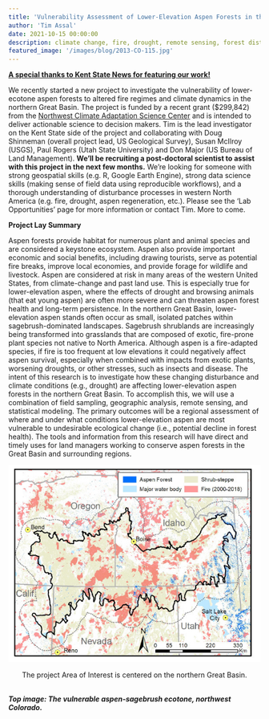 ```yaml
---
title: 'Vulnerability Assessment of Lower-Elevation Aspen Forests in the Great Basin'
author: 'Tim Assal'
date: 2021-10-15 00:00:00
description: climate change, fire, drought, remote sensing, forest disturbance   
featured_image: '/images/blog/2013-CO-115.jpg'
---
```


[**A special thanks to Kent State News for featuring our work!**](https://www.kent.edu/cas/news/geography-researchers-contribute-actionable-science-decision-makers)

We recently started a new project to investigate the vulnerability of lower-ecotone aspen forests to altered fire regimes and climate dynamics in the northern Great Basin. The project is funded by a recent grant ($299,842) from the [Northwest Climate Adaptation Science Center](https://nwcasc.uw.edu/) and is intended to deliver actionable science to decision makers. Tim is the lead investigator on the Kent State side of the project and collaborating with Doug Shinneman (overall project lead, US Geological Survey), Susan McIlroy (USGS), Paul Rogers (Utah State University) and Don Major (US Bureau of Land Management). **We’ll be recruiting a post-doctoral scientist to assist with this project in the next few months.** We’re looking for someone with strong geospatial skills (e.g. R, Google Earth Engine), strong data science skills (making sense of field data using reproducible workflows), and a thorough understanding of disturbance processes in western North America (e.g. fire, drought, aspen regeneration, etc.). Please see the ‘Lab Opportunities’ page for more information or contact Tim. More to come. 

**Project Lay Summary** 

Aspen forests provide habitat for numerous plant and animal species and are considered a keystone ecosystem. Aspen also provide important economic and social benefits, including drawing tourists, serve as potential fire breaks, improve local economies, and provide forage for wildlife and livestock. Aspen are considered at risk in many areas of the western United States, from climate-change and past land use. This is especially true for lower-elevation aspen, where the effects of drought and browsing animals (that eat young aspen) are often more severe and can threaten aspen forest health and long-term persistence. In the northern Great Basin, lower-elevation aspen stands often occur as small, isolated patches within sagebrush-dominated landscapes. Sagebrush shrublands are increasingly being transformed into grasslands that are composed of exotic, fire-prone plant species not native to North America. Although aspen is a fire-adapted species, if fire is too frequent at low elevations it could negatively affect aspen survival, especially when combined with impacts from exotic plants, worsening droughts, or other stresses, such as insects and disease. The intent of this research is to investigate how these
changing disturbance and climate conditions (e.g., drought) are affecting lower-elevation aspen
forests in the northern Great Basin. To accomplish this, we will use a combination of field
sampling, geographic analysis, remote sensing, and statistical modeling. The primary outcomes
will be a regional assessment of where and under what conditions lower-elevation aspen are most
vulnerable to undesirable ecological change (i.e., potential decline in forest health). The tools
and information from this research will have direct and timely uses for land managers working to
conserve aspen forests in the Great Basin and surrounding regions.  

<p align="center">
  <img alt="wgfd-crew" src="/images/blog/GB-projectAOI-sm.jpg">
</p> 
<center>The project Area of Interest is centered on the northern Great Basin. </center>
<br>

***Top image: The vulnerable aspen-sagebrush ecotone, northwest Colorado.***
